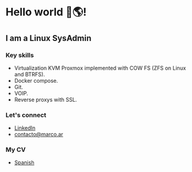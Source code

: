 <link rel="shortcut icon" type="image/x-icon" href="favicon.ico">

<meta property="og:type" content="profile">
<meta property="og:title" content="My CV">
<meta property="og:url" content="https://link.marco.ar/cv">
<meta property="og:image" content="https://raw.githubusercontent.com/mbertolaccini/Marco_Bertolaccini/main/banner.jpg">
<meta property="og:description" content="Let's connect">
<meta property="profile:first_name" content="Marco">
<meta property="profile:last_name" content="Bertolaccini">

# Hello world 👋🌎!

## I am a Linux SysAdmin
### Key skills
- Virtualization KVM Proxmox implemented with COW FS (ZFS on Linux and BTRFS).
- Docker compose.
- Git.
- VOIP.
- Reverse proxys with SSL.

### Let's connect

- [LinkedIn](https://link.marco.ar/LinkedIn) <!-- Former link: https://www.linkedin.com/in/marco-bertolaccini -->
- [contacto@marco.ar](mailto:contacto@marco.ar)

### My CV
- [Spanish](https://link.marco.ar/CV-es) <!-- Former link: </Marco Bertolaccini CV-es 2014.pdf> -->